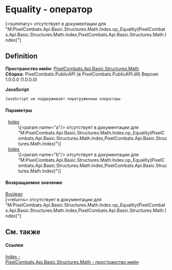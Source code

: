 # Equality - оператор


\[&lt;summary&gt; отсутствует в документации для "M:PixelCombats.Api.Basic.Structures.Math.Index.op_Equality(PixelCombats.Api.Basic.Structures.Math.Index,PixelCombats.Api.Basic.Structures.Math.Index)"\]



## Definition
**Пространство имён:** <a href="9a3afb53-d505-325f-0368-fcd870e41d3f">PixelCombats.Api.Basic.Structures.Math</a>  
**Сборка:** PixelCombats.PublicAPI (в PixelCombats.PublicAPI.dll) Версия: 1.0.0.0 (1.0.0.0)

**JavaScript**
``` JavaScript
JavaScript не поддерживает перегруженные операторы.
```



#### Параметры
<dl><dt>  <a href="ac5dc432-60d2-665e-4227-5491791da77a">Index</a></dt><dd>\[&lt;param name="a"/&gt; отсутствует в документации для "M:PixelCombats.Api.Basic.Structures.Math.Index.op_Equality(PixelCombats.Api.Basic.Structures.Math.Index,PixelCombats.Api.Basic.Structures.Math.Index)"\]</dd><dt>  <a href="ac5dc432-60d2-665e-4227-5491791da77a">Index</a></dt><dd>\[&lt;param name="b"/&gt; отсутствует в документации для "M:PixelCombats.Api.Basic.Structures.Math.Index.op_Equality(PixelCombats.Api.Basic.Structures.Math.Index,PixelCombats.Api.Basic.Structures.Math.Index)"\]</dd></dl>

#### Возвращаемое значение
<a href="https://learn.microsoft.com/dotnet/api/system.boolean" target="_blank" rel="noopener noreferrer">Boolean</a>  
\[&lt;returns&gt; отсутствует в документации для "M:PixelCombats.Api.Basic.Structures.Math.Index.op_Equality(PixelCombats.Api.Basic.Structures.Math.Index,PixelCombats.Api.Basic.Structures.Math.Index)"\]

## См. также


#### Ссылки
<a href="ac5dc432-60d2-665e-4227-5491791da77a">Index - </a>  
<a href="9a3afb53-d505-325f-0368-fcd870e41d3f">PixelCombats.Api.Basic.Structures.Math - пространство имён</a>  
